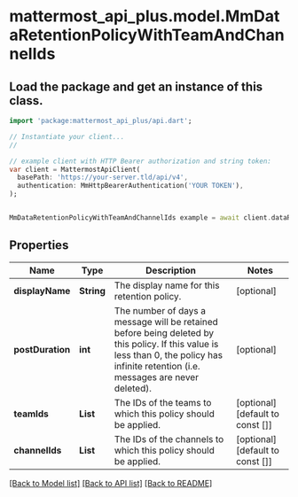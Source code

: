 # mattermost_api_plus.model.MmDataRetentionPolicyWithTeamAndChannelIds

## Load the package and get an instance of this class.
```dart
import 'package:mattermost_api_plus/api.dart';

// Instantiate your client...
//

// example client with HTTP Bearer authorization and string token:
var client = MattermostApiClient(
  basePath: 'https://your-server.tld/api/v4',
  authentication: MmHttpBearerAuthentication('YOUR TOKEN'),
);


MmDataRetentionPolicyWithTeamAndChannelIds example = await client.dataRetentionPolicyWithTeamAndChannelIds.FUNCTION_THAT_RETURNS_THIS_CLASS();

```

## Properties
Name | Type | Description | Notes
------------ | ------------- | ------------- | -------------
**displayName** | **String** | The display name for this retention policy. | [optional] 
**postDuration** | **int** | The number of days a message will be retained before being deleted by this policy. If this value is less than 0, the policy has infinite retention (i.e. messages are never deleted).  | [optional] 
**teamIds** | **List<String>** | The IDs of the teams to which this policy should be applied. | [optional] [default to const []]
**channelIds** | **List<String>** | The IDs of the channels to which this policy should be applied. | [optional] [default to const []]

[[Back to Model list]](../GENERATED_README.md#documentation-for-models) [[Back to API list]](../GENERATED_README.md#documentation-for-api-endpoints) [[Back to README]](../GENERATED_README.md)


